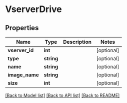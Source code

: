 # VserverDrive

## Properties
Name | Type | Description | Notes
------------ | ------------- | ------------- | -------------
**vserver_id** | **int** |  | [optional] 
**type** | **string** |  | [optional] 
**name** | **string** |  | [optional] 
**image_name** | **string** |  | [optional] 
**size** | **int** |  | [optional] 

[[Back to Model list]](../../README.md#documentation-for-models) [[Back to API list]](../../README.md#documentation-for-api-endpoints) [[Back to README]](../../README.md)

